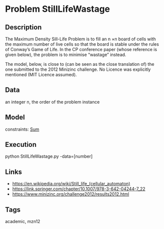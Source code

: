 # Problem StillLifeWastage
## Description
The Maximum Density Sill-Life Problem is to fill an n ×n board of cells with the maximum number of live cells
so that the board is stable under the rules of Conway’s Game of Life.
In the CP conference paper (whose reference is given below), the problem is to minimise “wastage” instead.

The model, below, is close to (can be seen as the close translation of) the one submitted to the 2012 Minizinc challenge.
No Licence was explicitly mentioned (MIT Licence assumed).

## Data
  an integer n, the order of the problem instance

## Model
  constraints: [Sum](http://pycsp.org/documentation/constraints/Sum)

## Execution
  python StillLifeWastage.py -data=[number]

## Links
  - https://en.wikipedia.org/wiki/Still_life_(cellular_automaton)
  - https://link.springer.com/chapter/10.1007/978-3-642-04244-7_22
  - https://www.minizinc.org/challenge2012/results2012.html

## Tags
  academic, mzn12
